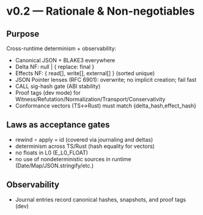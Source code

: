 # v0.2 — Rationale & Non-negotiables

## Purpose
Cross-runtime determinism + observability:
- Canonical JSON + BLAKE3 everywhere
- Delta NF: null | { replace: final }
- Effects NF: { read[], write[], external[] } (sorted unique)
- JSON Pointer lenses (RFC 6901): overwrite; no implicit creation; fail fast
- CALL sig-hash gate (ABI stability)
- Proof tags (dev mode) for Witness/Refutation/Normalization/Transport/Conservativity
- Conformance vectors (TS↔Rust) must match {delta_hash,effect_hash}

## Laws as acceptance gates
- rewind ∘ apply = id (covered via journaling and deltas)
- determinism across TS/Rust (hash equality for vectors)
- no floats in L0 (E_L0_FLOAT)
- no use of nondeterministic sources in runtime (Date/Map/JSON.stringify/etc.)

## Observability
- Journal entries record canonical hashes, snapshots, and proof tags (dev)
